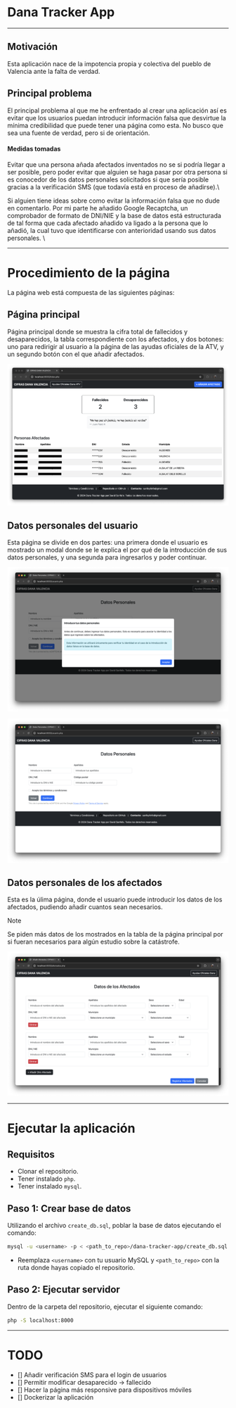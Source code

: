 # Dana Tracker App
---
## Motivación 
Esta aplicación nace de la impotencia propia y colectiva del pueblo de Valencia ante la falta de verdad.

## Principal problema
El principal problema al que me he enfrentado al crear una aplicación así es evitar que los usuarios puedan introducir información falsa que desvirtue la mínima credibilidad que puede tener una página como esta. No busco que sea una fuente de verdad, pero si de orientación.

#### Medidas tomadas
Evitar que una persona añada afectados inventados no se si podría llegar a ser posible, pero poder evitar que alguien se haga pasar por otra persona si es conocedor de los datos personales solicitados si que sería posible gracias a la verificación SMS (que todavía está en proceso de añadirse).\

Si alguien tiene ideas sobre como evitar la información falsa que no dude en comentarlo. Por mi parte he añadido Google Recaptcha, un comprobador de formato de DNI/NIE y la base de datos está estructurada de tal forma que cada afectado añadido va ligado a la persona que lo añadió, la cual tuvo que identificarse con anterioridad usando sus datos personales. \ 

---
# Procedimiento de la página
La página web está compuesta de las siguientes páginas:

## Página principal
Página principal donde se muestra la cifra total de fallecidos y desaparecidos, la tabla correspondiente con los afectados, y dos botones: uno para redirigir al usuario a la página de las ayudas oficiales de la ATV, y un segundo botón con el que añadir afectados.

![Pagina Principal](img/Pagina1.png)

## Datos personales del usuario
Esta página se divide en dos partes: una primera donde el usuario es mostrado un modal donde se le explica el por qué de la introducción de sus datos personales, y una segunda para ingresarlos y poder continuar.

![Modal](img/Pagina2_1.png)

![Datos Personales](img/Pagina2_2.png)

## Datos personales de los afectados
Esta es la úlima página, donde el usuario puede introducir los datos de los afectados, pudiendo añadir cuantos sean necesarios.

>[!NOTE]
> Se piden más datos de los mostrados en la tabla de la página principal por si fueran necesarios para algún estudio sobre la catástrofe.

![Datos Afectados](img/Pagina3.png)

---
# Ejecutar la aplicación
## Requisitos
- Clonar el repositorio.
- Tener instalado `php`.
- Tener instalado `mysql`.

## Paso 1: Crear base de datos
Utilizando el archivo `create_db.sql`, poblar la base de datos ejecutando el comando:

```bash
mysql -u <username> -p < <path_to_repo>/dana-tracker-app/create_db.sql
```
- Reemplaza `<username>` con tu usuario MySQL y `<path_to_repo>` con la ruta donde hayas copiado el repositorio.

## Paso 2: Ejecutar servidor
Dentro de la carpeta del repositorio, ejecutar el siguiente comando:

```bash
php -S localhost:8000
```

---
# TODO
- [] Añadir verificación SMS para el login de usuarios
- [] Permitir modificar desaparecido -> fallecido
- [] Hacer la página más responsive para dispositivos móviles
- [] Dockerizar la aplicación